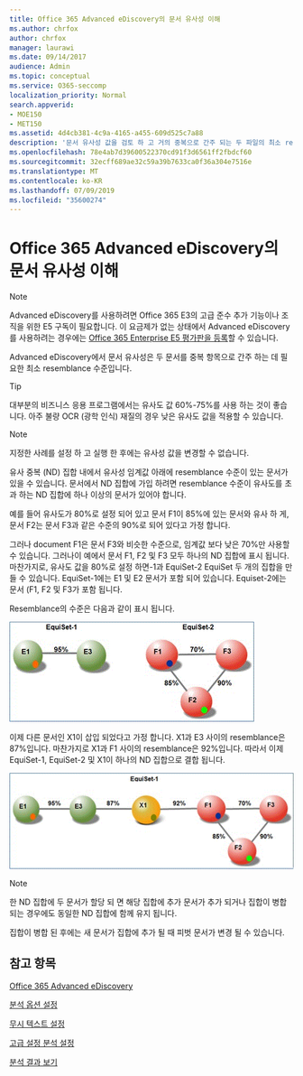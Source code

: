 ```yaml
---
title: Office 365 Advanced eDiscovery의 문서 유사성 이해
ms.author: chrfox
author: chrfox
manager: laurawi
ms.date: 09/14/2017
audience: Admin
ms.topic: conceptual
ms.service: O365-seccomp
localization_priority: Normal
search.appverid:
- MOE150
- MET150
ms.assetid: 4d4cb381-4c9a-4165-a455-609d525c7a88
description: '문서 유사성 값을 검토 하 고 거의 중복으로 간주 되는 두 파일의 최소 resemblance 수준이 Office 365 Advanced eDiscovery에서 작동 합니다. '
ms.openlocfilehash: 78e4ab7d39600522370cd91f3d6561ff2fbdcf60
ms.sourcegitcommit: 32ecff689ae32c59a39b7633ca0f36a304e7516e
ms.translationtype: MT
ms.contentlocale: ko-KR
ms.lasthandoff: 07/09/2019
ms.locfileid: "35600274"
---
```

# <a name="understand-document-similarity-in-office-365-advanced-ediscovery"></a>Office 365 Advanced eDiscovery의 문서 유사성 이해

> [!NOTE]
> Advanced eDiscovery를 사용하려면 Office 365 E3의 고급 준수 추가 기능이나 조직을 위한 E5 구독이 필요합니다. 이 요금제가 없는 상태에서 Advanced eDiscovery를 사용하려는 경우에는 [Office 365 Enterprise E5 평가판을 등록](https://go.microsoft.com/fwlink/p/?LinkID=698279)할 수 있습니다. 
  
Advanced eDiscovery에서 문서 유사성은 두 문서를 중복 항목으로 간주 하는 데 필요한 최소 resemblance 수준입니다.
  
> [!TIP]
> 대부분의 비즈니스 응용 프로그램에서는 유사도 값 60%-75%를 사용 하는 것이 좋습니다. 아주 불량 OCR (광학 인식) 재질의 경우 낮은 유사도 값을 적용할 수 있습니다. 
  
> [!NOTE]
> 지정한 사례를 설정 하 고 실행 한 후에는 유사성 값을 변경할 수 없습니다. 
  
유사 중복 (ND) 집합 내에서 유사성 임계값 아래에 resemblance 수준이 있는 문서가 있을 수 있습니다. 문서에서 ND 집합에 가입 하려면 resemblance 수준이 유사도를 초과 하는 ND 집합에 하나 이상의 문서가 있어야 합니다. 
  
예를 들어 유사도가 80%로 설정 되어 있고 문서 F1이 85%에 있는 문서와 유사 하 게, 문서 F2는 문서 F3과 같은 수준의 90%로 되어 있다고 가정 합니다. 
  
그러나 document F1은 문서 F3와 비슷한 수준으로, 임계값 보다 낮은 70%만 사용할 수 있습니다. 그러나이 예에서 문서 F1, F2 및 F3 모두 하나의 ND 집합에 표시 됩니다. 마찬가지로, 유사도 값을 80%로 설정 하면-1과 EquiSet-2 EquiSet 두 개의 집합을 만들 수 있습니다. EquiSet-1에는 E1 및 E2 문서가 포함 되어 있습니다. Equiset-2에는 문서 (F1, F2 및 F3가 포함 됩니다. 
  
Resemblance의 수준은 다음과 같이 표시 됩니다.
  
![문서 유사성](media/3907ea7d-e28a-4027-8fc3-be090dd39144.gif)
  
이제 다른 문서인 X1이 삽입 되었다고 가정 합니다. X1과 E3 사이의 resemblance은 87%입니다. 마찬가지로 X1과 F1 사이의 resemblance은 92%입니다. 따라서 이제 EquiSet-1, EquiSet-2 및 X1이 하나의 ND 집합으로 결합 됩니다.
  
![문서 유사성](media/d140d347-33d5-475a-af04-594a0f2ab13d.gif)
  
> [!NOTE]
> 한 ND 집합에 두 문서가 할당 되 면 해당 집합에 추가 문서가 추가 되거나 집합이 병합 되는 경우에도 동일한 ND 집합에 함께 유지 됩니다. 
  
집합이 병합 된 후에는 새 문서가 집합에 추가 될 때 피벗 문서가 변경 될 수 있습니다. 
  
## <a name="see-also"></a>참고 항목

[Office 365 Advanced eDiscovery](office-365-advanced-ediscovery.md)
  
[분석 옵션 설정](set-analyze-options-in-advanced-ediscovery.md)
  
[무시 텍스트 설정](set-ignore-text-in-advanced-ediscovery.md)
  
[고급 설정 분석 설정](set-analyze-advanced-settings-in-advanced-ediscovery.md)
  
[분석 결과 보기](view-analyze-results-in-advanced-ediscovery.md)


